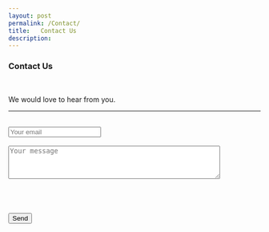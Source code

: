 ```yaml
---
layout: post
permalink: /Contact/
title:   Contact Us
description: 
---
```

  <h3>Contact Us</h3>

  <br/>
  
  We would love to hear from you. 
  <hr>
  <br/>

  <form action="https://formspree.io/{{ site.email }}"
      method="POST">
  <div class="OneFourthBox">
  <input type="email" name="email" placeholder="Your email" width="50%" >
  </div>
  <br/>
  <div class="OneFourthBox">
  <textarea name="message" placeholder="Your message" rows="4" cols="50"></textarea>
  </div>
  <br/>
  <br/>
  <br/>
  <br/>
  <div class="OneFourthBox">
  <button class = "btn success" type="submit">Send</button> 
  </div>
  </form>
